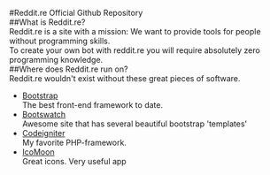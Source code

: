 #Reddit.re Official Github Repository  
##What is Reddit.re?  
Reddit.re is a site with a mission: We want to provide tools for people without programming skills.  
To create your own bot with reddit.re you will require absolutely zero programming knowledge.  
##Where does Reddit.re run on?  
Reddit.re wouldn't exist without these great pieces of software.  
* [Bootstrap](https://github.com/twitter/bootstrap)  
The best front-end framework to date.  
* [Bootswatch](https://github.com/thomaspark/bootswatch)  
Awesome site that has several beautiful bootstrap 'templates'  
* [Codeigniter](https://github.com/EllisLab/CodeIgniter)  
My favorite PHP-framework.  
* [IcoMoon](http://icomoon.io/app/)  
Great icons. Very useful app  
